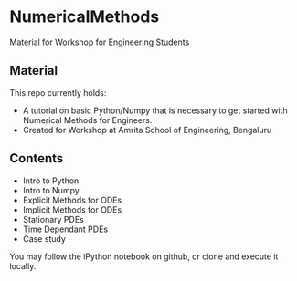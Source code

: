 # NumericalMethods
Material for Workshop for Engineering Students

## Material

This repo currently holds:

* A tutorial on basic Python/Numpy that is necessary to get started with Numerical Methods for Engineers.
* Created for Workshop at Amrita School of Engineering, Bengaluru

## Contents
* Intro to Python
* Intro to Numpy
* Explicit Methods for ODEs
* Implicit Methods for ODEs
* Stationary PDEs
* Time Dependant PDEs
* Case study


You may follow the iPython notebook on github, or clone and execute it locally.

